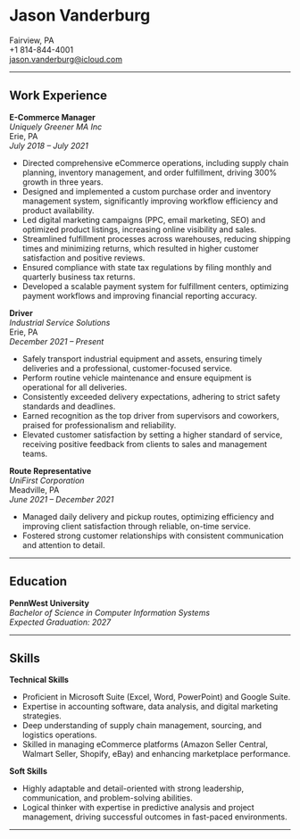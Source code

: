 
# **Jason Vanderburg**
Fairview, PA  
+1 814-844-4001  
jason.vanderburg@icloud.com

---

## **Work Experience**

**E-Commerce Manager**  
*Uniquely Greener MA Inc*  
Erie, PA  
*July 2018 – July 2021*  
- Directed comprehensive eCommerce operations, including supply chain planning, inventory management, and order fulfillment, driving 300% growth in three years.  
- Designed and implemented a custom purchase order and inventory management system, significantly improving workflow efficiency and product availability.  
- Led digital marketing campaigns (PPC, email marketing, SEO) and optimized product listings, increasing online visibility and sales.  
- Streamlined fulfillment processes across warehouses, reducing shipping times and minimizing returns, which resulted in higher customer satisfaction and positive reviews.  
- Ensured compliance with state tax regulations by filing monthly and quarterly business tax returns.  
- Developed a scalable payment system for fulfillment centers, optimizing payment workflows and improving financial reporting accuracy.  

**Driver**  
*Industrial Service Solutions*  
Erie, PA  
*December 2021 – Present*  
- Safely transport industrial equipment and assets, ensuring timely deliveries and a professional, customer-focused service.  
- Perform routine vehicle maintenance and ensure equipment is operational for all deliveries.  
- Consistently exceeded delivery expectations, adhering to strict safety standards and deadlines.  
- Earned recognition as the top driver from supervisors and coworkers, praised for professionalism and reliability.  
- Elevated customer satisfaction by setting a higher standard of service, receiving positive feedback from clients to sales and management  teams.  

**Route Representative**  
*UniFirst Corporation*  
Meadville, PA  
*June 2021 – December 2021*  
- Managed daily delivery and pickup routes, optimizing efficiency and improving client satisfaction through reliable, on-time service.  
- Fostered strong customer relationships with consistent communication and attention to detail.  

---

## **Education**

**PennWest University**  
*Bachelor of Science in Computer Information Systems*  
*Expected Graduation: 2027*

---

## **Skills**

**Technical Skills**

- Proficient in Microsoft Suite (Excel, Word, PowerPoint) and Google Suite.  
- Expertise in accounting software, data analysis, and digital marketing strategies.  
- Deep understanding of supply chain management, sourcing, and logistics operations.  
- Skilled in managing eCommerce platforms (Amazon Seller Central, Walmart Seller, Shopify, eBay) and enhancing marketplace performance.  

**Soft Skills**

- Highly adaptable and detail-oriented with strong leadership, communication, and problem-solving abilities.  
- Logical thinker with expertise in predictive analysis and project management, driving successful outcomes in fast-paced environments.  

---